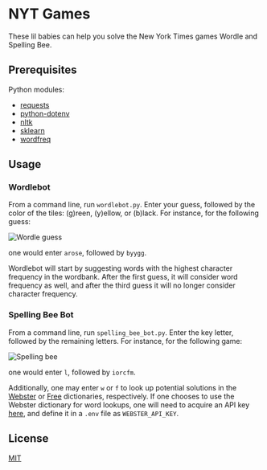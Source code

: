 # NYT Games

These lil babies can help you solve the New York Times games Wordle and Spelling Bee.

## Prerequisites

Python modules:

- [requests](https://requests.readthedocs.io/en/latest/)
- [python-dotenv](https://github.com/theskumar/python-dotenv)
- [nltk](https://www.nltk.org/)
- [sklearn](https://scikit-learn.org/stable/)
- [wordfreq](https://github.com/rspeer/wordfreq/)

## Usage

### Wordlebot

From a command line, run `wordlebot.py`. Enter your guess, followed by the color of the tiles: (g)reen, (y)ellow, or (b)lack. For instance, for the following guess:

![Wordle guess](https://i.imgur.com/qSW327L.png)

one would enter `arose`, followed by `byygg`.

Wordlebot will start by suggesting words with the highest character frequency in the wordbank. After the first guess, it will consider word frequency as well, and after the third guess it will no longer consider character frequency.

### Spelling Bee Bot

From a command line, run `spelling_bee_bot.py`. Enter the key letter, followed by the remaining letters. For instance, for the following game:

![Spelling bee](https://i.imgur.com/tfeLo1H.png)

one would enter `l`, followed by `iorcfm`.

Additionally, one may enter `w` or `f` to look up potential solutions in the [Webster](https://www.merriam-webster.com/) or [Free](https://dictionaryapi.dev/) dictionaries, respectively. If one chooses to use the Webster dictionary for word lookups, one will need to acquire an API key [here](https://dictionaryapi.com/), and define it in a `.env` file as `WEBSTER_API_KEY`.

## License

[MIT](https://choosealicense.com/licenses/mit/)
